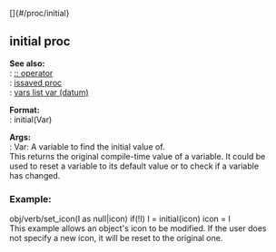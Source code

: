 []{#/proc/initial}    
## initial proc    
**See also:**    
:   [:: operator](/ref/operator/::.md)    
:   [issaved proc](/ref/proc/issaved.md)    
:   [vars list var (datum)](/ref/datum/var/vars.md)    
<!-- -->    
**Format:**    
:   initial(Var)    
<!-- -->    
**Args:**    
:   Var: A variable to find the initial value of.    
This returns the original compile-time value of a variable. It could be    
used to reset a variable to its default value or to check if a variable    
has changed.    
### Example:    
obj/verb/set_icon(I as null\|icon) if(!I) I = initial(icon) icon = I    
This example allows an object\'s icon to be modified. If the user does    
not specify a new icon, it will be reset to the original one.  